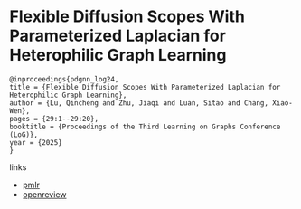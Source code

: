 # Flexible Diffusion Scopes With Parameterized Laplacian for Heterophilic Graph Learning

```
@inproceedings{pdgnn_log24,
title = {Flexible Diffusion Scopes With Parameterized Laplacian for Heterophilic Graph Learning},
author = {Lu, Qincheng and Zhu, Jiaqi and Luan, Sitao and Chang, Xiao-Wen},
pages = {29:1--29:20},
booktitle = {Proceedings of the Third Learning on Graphs Conference (LoG)},
year = {2025}
}
```

links
- [pmlr](https://proceedings.mlr.press/v269/lu25a.html)
- [openreview](https://openreview.net/forum?id=7sJ3oAr4P4)
